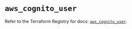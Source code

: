 # `aws_cognito_user`

Refer to the Terraform Registry for docs: [`aws_cognito_user`](https://registry.terraform.io/providers/hashicorp/aws/5.91.0/docs/resources/cognito_user).
